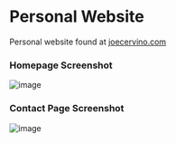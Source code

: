# Personal Website

Personal website found at [joecervino.com](http://joecervino.com)

### Homepage Screenshot
![image](https://user-images.githubusercontent.com/34110958/60928558-ed742600-a27b-11e9-8a84-e4521d0dbab3.png)

### Contact Page Screenshot
![image](https://user-images.githubusercontent.com/34110958/60928610-185e7a00-a27c-11e9-85aa-8f7d4015429a.png)
